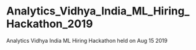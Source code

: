 # Analytics_Vidhya_India_ML_Hiring_Hackathon_2019
Analytics Vidhya India ML Hiring Hackathon held on Aug 15 2019
